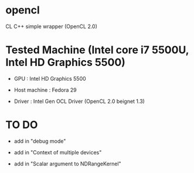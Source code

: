 # opencl

CL C++ simple wrapper (OpenCL 2.0)

# Tested Machine (Intel core i7 5500U, Intel HD Graphics 5500)

- GPU : Intel HD Graphics 5500

- Host machine : Fedora 29

- Driver : Intel Gen OCL Driver (OpenCL 2.0 beignet 1.3)

# TO DO

- add in "debug mode"

- add in "Context of multiple devices"

- add in "Scalar argument to NDRangeKernel"

